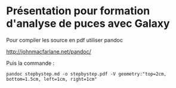 Présentation pour formation d'analyse de puces avec Galaxy
==========================================================

Pour compiler les source en pdf utiliser pandoc

http://johnmacfarlane.net/pandoc/

Puis la commande :

<code>pandoc stepbystep.md -o stepbystep.pdf -V geometry:"top=2cm, bottom=1.5cm, left=1cm, right=1cm"</code>

